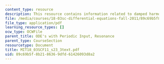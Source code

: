 ```yaml
---
content_type: resource
description: This resource contains information related to damped harmonic oscillator.
file: /media/courses/18-03sc-differential-equations-fall-2011/89c69b5f8b2186369dfd61426093d8a2_MIT18_03SCF11_s23_3text.pdf
file_type: application/pdf
learning_resource_types: []
ocw_type: OCWFile
parent_title: ODE's with Periodic Input, Resonance
parent_type: CourseSection
resourcetype: Document
title: MIT18_03SCF11_s23_3text.pdf
uid: 89c69b5f-8b21-8636-9dfd-61426093d8a2
---
```

